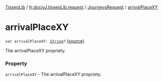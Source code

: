 [TisseoLib](../../index.md) / [fr.docjyJ.tisseoLib.request](../index.md) / [JourneysRequest](index.md) / [arrivalPlaceXY](./arrival-place-x-y.md)

# arrivalPlaceXY

`var arrivalPlaceXY: `[`String`](https://kotlinlang.org/api/latest/jvm/stdlib/kotlin/-string/index.html)`?` [(source)](https://github.com/docjyj/tisseoLib/tree/master/src/main/kotlin/fr/docjyJ/tisseoLib/request/JourneysRequest.kt#L51)

The arrivalPlaceXY propriety.

### Property

`arrivalPlaceXY` - The arrivalPlaceXY propriety.